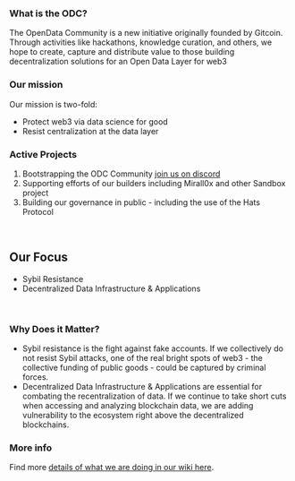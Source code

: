 ### What is the ODC?

The OpenData Community is a new initiative originally founded by Gitcoin. Through activities like hackathons, knowledge curation, and others, we hope to create, capture and distribute value to those building decentralization solutions for an Open Data Layer for web3

### Our mission
Our mission is two-fold:
- Protect web3 via data science for good 
- Resist centralization at the data layer

### Active Projects
1. Bootstrapping the ODC Community [join us on discord](https://discord.gg/8zMHkgscrf)
2. Supporting efforts of our builders including Mirall0x and other Sandbox project
3. Building our governance in public - including the use of the Hats Protocol
<br />

## Our Focus
- Sybil Resistance
- Decentralized Data Infrastructure & Applications
<br />

### Why Does it Matter?
- Sybil resistance is the fight against fake accounts.  If we collectively do not resist Sybil attacks, one of the real bright spots of web3 - the collective funding of public goods - could be captured by criminal forces.  
- Decentralized Data Infrastructure & Applications are essential for combating the recentralization of data.  If we continue to take short cuts when accessing and analyzing blockchain data, we are adding vulnerability to the ecosystem right above the decentralized blockchains.   

### More info

Find more [details of what we are doing in our wiki here](https://github.com/OpenDataforWeb3/Landscape/wiki). 
